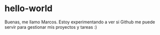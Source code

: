 # hello-world
Buenas, me llamo Marcos. Estoy experimentando a ver si Github me puede servir para gestionar mis proyectos y tareas :)
